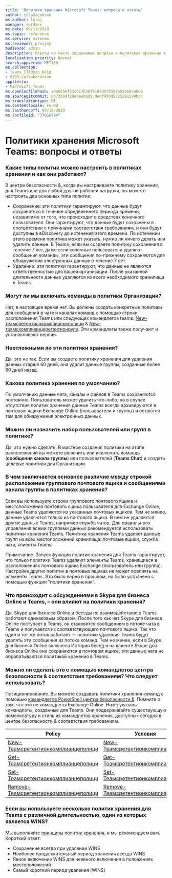 ```yaml
---
title: 'Политики хранения Microsoft Teams: вопросы и ответы'
author: LolaJacobsen
ms.author: lolaj
manager: serdars
ms.date: 09/11/2018
ms.topic: reference
ms.service: msteams
ms.reviewer: prvijay
audience: admin
description: Ответы на часто задаваемые вопросы о политиках хранения в Microsoft Teams.
localization_priority: Normal
search.appverid: MET150
ms.collection:
- Teams_ITAdmin_Help
- M365-collaboration
appliesto:
- Microsoft Teams
ms.openlocfilehash: a0eb556f53c617636f9169dbf0358455860c46b6
ms.sourcegitcommit: 6b73b89f29a0eabbd9cdedf995d5325291594bac
ms.translationtype: MT
ms.contentlocale: ru-RU
ms.lasthandoff: 09/18/2019
ms.locfileid: "37018794"
---
```

# <a name="microsoft-teams-retention-policies-faq"></a>Политики хранения Microsoft Teams: вопросы и ответы

### <a name="what-types-of-policies-can-i-set-up-in-retention-policies-and-how-do-they-work"></a>Какие типы политик можно настроить в политиках хранения и как они работают?

В центре безопасности &, когда вы настраиваете политику хранения, для Teams или для любой другой рабочей нагрузки, вы можете настроить два основных типа политик: 
- Сохранение: эти политики гарантируют, что данные будут сохраняться в течение определенного периода времени, независимо от того, что происходит в средствах конечного пользователя. Они гарантируют, что данные будут сохранены в соответствии с причинами соответствия требованиям, и они будут доступны в eDiscovery до истечения этого времени. По истечении этого времени политика может указать, нужно ли ничего делать или удалить данные. В Teams, если вы создаете политику сохранения в течение 7 лет, даже если конечные пользователи удаляют сообщения команды, эти сообщения по-прежнему сохраняются для обнаружения электронных данных в течение 7 лет.
- Удаление: эти политики гарантируют, что данные не являются ответственностью для вашей организации. После указанной длительности данные удаляются из всего необходимого хранилища в Teams. 

### <a name="can-we-include-teams-in-org-wide-policies"></a>Могут ли мы включать команды в политики Организации? 

Нет, в настоящее время нет. Вы должны создать конкретные политики для сообщений в чате и каналах команд с помощью строки расположения Teams или следующих командлетов teams: [New-теамсретентионкомплианцеполици](https://docs.microsoft.com/powershell/module/exchange/policy-and-compliance-retention/new-teamsretentioncompliancepolicy?view=exchange-ps) & [New-теамскомплианцеретентионруле](https://docs.microsoft.com/powershell/module/exchange/policy-and-compliance-retention/new-teamsretentioncompliancerule?view=exchange-ps). Эти командлеты также получают и устанавливают версии.

### <a name="are-these-retention-policies-retroactive"></a>Неотложными ли эти политики хранения? 

Да, это не так. Если вы создаете политику хранения для удаления данных старше 60 дней, она удалит данные группы, созданные более 60 дней назад. 

### <a name="what-is-the-default-retention-policy"></a>Какова политика хранения по умолчанию? 

По умолчанию данные чата, каналы и файлов в Teams сохраняются постоянно. Пользователь может удалить что-либо, но в случае отсутствия политик хранения данные Teams всегда архивируются в почтовые ящики Exchange Online (пользователи и группы) и остаются там для обнаружения электронных данных. 

### <a name="can-i-target-sets-of-users-or-teams-in-a-policy"></a>Можно ли назначить набор пользователей или групп в политике? 

Да, это нужно сделать. В мастере создания политики на этапе расположений вы можете включить или исключить команды (**сообщения канала группы**) или пользователей (**Teams Chat**) и создать целевые политики для Организации. 

### <a name="what-is-the-main-difference-between-using-the-group-mailbox-location-row-and-teams-channel-messages-location-row-in-retention-policies"></a>В чем заключается основное различие между строкой расположение группового почтового ящика и сообщениями канала группы в политиках хранения? 

Если вы используете строки группового почтового ящика и местоположения почтового ящика пользователя для Exchange Online, данные Teams удаляются из указанных почтовых ящиков. Тем не менее, данные удаляются только из почтового ящика. В нем не удаляются другие данные Teams, например служба чатов. Для правильного управления всеми группами данных рекомендуется использовать политики хранения Teams. Политика хранения Teams удаляет данные групп из всех местоположений хранилища: почтовые ящики, служба чата, клиенты Teams. 

Примечание. Запуск функции политик хранения для Teams гарантирует, что только политики Teams удаляют элементы Teams, хранящиеся в расположениях почтового ящика Exchange (пользователь или группа). Настройка других политик в почтовых ящиках не может повлиять на элементы Teams. Это было верно в прошлом, но было устранено с помощью функции "политики хранения". 

### <a name="what-happens-to-skype-for-business-online-and-teams-interop-chats--are-they-affected-by-retention-policies"></a>Что происходит с обсуждениями в Skype для бизнеса Online и Teams, – они влияют на политики хранения?

Да, Skype для бизнеса Online и беседы по взаимодействию в Teams работают одинаковым образом. После того как чат Skype для бизнеса Online поступает в Teams, он становится сообщением в потоке чата в Teams и получается из соответствующего почтового ящика. Так что один и тот же поток работает — политики удаления Teams будут удалять эти сообщения из потока команд. Тем не менее, если в Skype для бизнеса Online включена История бесед и на клиенте Skype для бизнеса Online они сохраняются в почтовом ящике, эти данные чата не обрабатываются политикой хранения в Teams.

### <a name="can-i-do-these-through-security--compliance-center-cmdlets-what-should-i-use"></a>Можно ли сделать это с помощью командлетов центра безопасности & соответствия требованиям? Что следует использовать? 

Позиционирование. Вы можете создавать политики хранения команд с помощью [командлетов PowerShell центра безопасности &]( https://docs.microsoft.com/powershell/exchange/exchange-online/exchange-online-powershell?view=exchange-ps). Помните о том, что это не командлеты Exchange Online. Ниже указаны командлеты, созданные для Teams. Они поддерживайте существующую номенклатуру и стиль из командлетов хранения, доступных сегодня в центре безопасности & соответствия требованиям.

|Policy|Условия|
|---|---|
|[New-Теамсретентионкомплианцеполици](https://docs.microsoft.com/powershell/module/exchange/policy-and-compliance-retention/new-teamsretentioncompliancepolicy?view=exchange-ps)| [New-Теамсретентионкомплианцеруле](https://docs.microsoft.com/powershell/module/exchange/policy-and-compliance-retention/new-teamsretentioncompliancerule?view=exchange-ps)|
|[Get-Теамсретентионкомплианцеполици](https://docs.microsoft.com/powershell/module/exchange/policy-and-compliance-retention/get-teamsretentioncompliancepolicy?view=exchange-ps)| [Get-Теамсретентионкомплианцеруле](https://docs.microsoft.com/powershell/module/exchange/policy-and-compliance-retention/get-teamsretentioncompliancerule?view=exchange-ps)|
|[Set-Теамсретентионкомплианцеполици](https://docs.microsoft.com/powershell/module/exchange/policy-and-compliance-retention/set-teamsretentioncompliancepolicy?view=exchange-ps)| [Set-Теамсретентионкомплианцеруле](https://docs.microsoft.com/powershell/module/exchange/policy-and-compliance-retention/set-teamsretentioncompliancerule?view=exchange-ps)|
|[Remove-Теамсретентионкомплианцеполици](https://docs.microsoft.com/powershell/module/exchange/policy-and-compliance-retention/remove-teamsretentioncompliancepolicy?view=exchange-ps)| [Remove-Теамсретентионкомплианцеруле](https://docs.microsoft.com/powershell/module/exchange/policy-and-compliance-retention/remove-teamsretentioncompliancerule?view=exchange-ps)|

### <a name="if-there-are-multiple-retention-policies-for-teams-with-varying-durations-which-one-wins"></a>Если вы используете несколько политик хранения для Teams с различной длительностью, один из которых является WINS?

Мы выполняйте [принципы политик хранения](https://support.office.com/article/overview-of-retention-policies-5e377752-700d-4870-9b6d-12bfc12d2423), и мы рекомендуем вам. Короткий ответ: 
-   Сохранение всегда при удалении WINS
-   Наиболее продолжительный период хранения всегда WINS
-   Явное включение WINS для неявного включения в положениях местоположений
-   Самый короткий период удаления (WINS)
